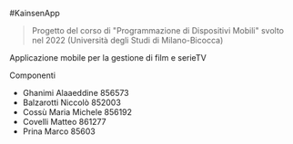 #KainsenApp
> Progetto del corso di "Programmazione di Dispositivi Mobili" svolto nel 2022 (Università degli Studi di Milano-Bicocca)

Applicazione mobile per la gestione di film e serieTV

Componenti
- Ghanimi Alaaeddine 856573
- Balzarotti Niccolò 852003
- Cossù Maria Michele 856192
- Covelli Matteo 861277
- Prina Marco 85603
